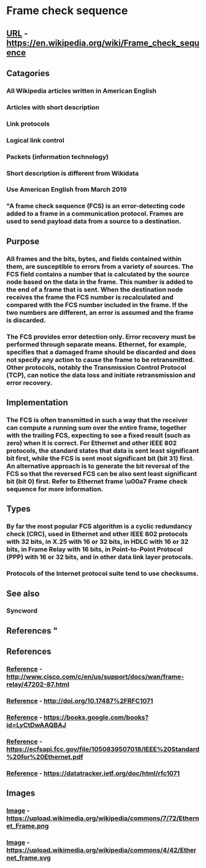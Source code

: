 # Frame check sequence
## [URL](https://en.wikipedia.org/wiki/Frame_check_sequence) - https://en.wikipedia.org/wiki/Frame_check_sequence
## Catagories
### All Wikipedia articles written in American English
### Articles with short description
### Link protocols
### Logical link control
### Packets (information technology)
### Short description is different from Wikidata
### Use American English from March 2019
### "A frame check sequence (FCS) is an error-detecting code added to a frame in a communication protocol.  Frames are used to send payload data from a source to a destination.
## Purpose  
### All frames and the bits, bytes, and fields contained within them, are susceptible to errors from a variety of sources. The FCS field contains a number that is calculated by the source node based on the data in the frame. This number is added to the end of a frame that is sent. When the destination node receives the frame the FCS number is recalculated and compared with the FCS number included in the frame. If the two numbers are different, an error is assumed and the frame is discarded. 
### The FCS provides error detection only. Error recovery must be performed through separate means. Ethernet, for example, specifies that a damaged frame should be discarded and does not specify any action to cause the frame to be retransmitted. Other protocols, notably the Transmission Control Protocol (TCP), can notice the data loss and initiate retransmission and error recovery.
## Implementation  

### The FCS is often transmitted in such a way that the receiver can compute a running sum over the entire frame, together with the trailing FCS, expecting to see a fixed result (such as zero) when it is correct. For Ethernet and other IEEE 802 protocols, the standard states that data is sent least significant bit first, while the FCS is sent most significant bit (bit 31) first. An alternative approach is to generate the bit reversal of the FCS so that the reversed FCS can be also sent least significant bit (bit 0) first. Refer to Ethernet frame \u00a7 Frame check sequence for more information.
## Types  
### By far the most popular FCS algorithm is a cyclic redundancy check (CRC), used in Ethernet and other IEEE 802 protocols with 32 bits, in X.25 with 16 or 32 bits, in HDLC with 16 or 32 bits, in Frame Relay with 16 bits, in Point-to-Point Protocol (PPP) with 16 or 32 bits, and in other data link layer protocols. 
### Protocols of the Internet protocol suite tend to use checksums.
## See also  
### Syncword
## References "
## References
### [Reference](http://www.cisco.com/c/en/us/support/docs/wan/frame-relay/47202-87.html) - http://www.cisco.com/c/en/us/support/docs/wan/frame-relay/47202-87.html
### [Reference](http://doi.org/10.17487%2FRFC1071) - http://doi.org/10.17487%2FRFC1071
### [Reference](https://books.google.com/books?id=LyCtDwAAQBAJ) - https://books.google.com/books?id=LyCtDwAAQBAJ
### [Reference](https://ecfsapi.fcc.gov/file/1050839507018/IEEE%20Standard%20for%20Ethernet.pdf) - https://ecfsapi.fcc.gov/file/1050839507018/IEEE%20Standard%20for%20Ethernet.pdf
### [Reference](https://datatracker.ietf.org/doc/html/rfc1071) - https://datatracker.ietf.org/doc/html/rfc1071
## Images
### [Image](https://upload.wikimedia.org/wikipedia/commons/7/72/Ethernet_Frame.png) - https://upload.wikimedia.org/wikipedia/commons/7/72/Ethernet_Frame.png
### [Image](https://upload.wikimedia.org/wikipedia/commons/4/42/Ethernet_frame.svg) - https://upload.wikimedia.org/wikipedia/commons/4/42/Ethernet_frame.svg
